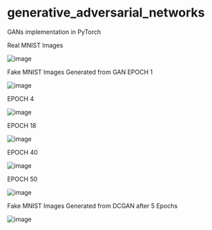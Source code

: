 # generative_adversarial_networks
GANs implementation in PyTorch

Real MNIST Images

![image](https://user-images.githubusercontent.com/14051949/148876501-ba0a58fa-8436-4d2f-9c77-23019557f6b5.png)

Fake MNIST Images Generated from GAN
EPOCH 1

![image](https://user-images.githubusercontent.com/14051949/148876558-bad42c3e-f97c-47dc-8c2c-a3d947084567.png)

EPOCH 4

![image](https://user-images.githubusercontent.com/14051949/148876577-fcd6c131-6464-40ac-8305-719b49a1e855.png)

EPOCH 18

![image](https://user-images.githubusercontent.com/14051949/148876610-e1e4d3ea-a3fd-49d7-aa54-aada239dac48.png)

EPOCH 40

![image](https://user-images.githubusercontent.com/14051949/148876635-b9e7d0f4-98fd-4933-8714-7ff51d5c0c24.png)

EPOCH 50

![image](https://user-images.githubusercontent.com/14051949/148876670-f4ff41c3-ade4-43d3-948e-833a72147c62.png)


Fake MNIST Images Generated from DCGAN after 5 Epochs

![image](https://user-images.githubusercontent.com/14051949/148876698-2a08c8a0-46ed-446e-9b11-8935643db654.png)
